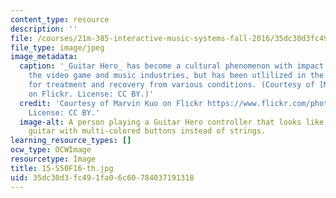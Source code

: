 ```yaml
---
content_type: resource
description: ''
file: /courses/21m-385-interactive-music-systems-fall-2016/35dc30d3fc491fa06c60784037191318_15-S50F16-th.jpg
file_type: image/jpeg
image_metadata:
  caption: '_Guitar Hero_ has become a cultural phenomenon with impact not only on
    the video game and music industries, but has been utlilized in the field of health
    for treatment and recovery from various conditions. (Courtesy of [Marvin Kuo](https://www.flickr.com/photos/marvinkuo/2084937750)
    on Flickr. License: CC BY.)'
  credit: 'Courtesy of Marvin Kuo on Flickr https://www.flickr.com/photos/marvinkuo/2084937750.
    License: CC BY.'
  image-alt: A person playing a Guitar Hero controller that looks like a red electric
    guitar with multi-colored buttons instead of strings.
learning_resource_types: []
ocw_type: OCWImage
resourcetype: Image
title: 15-S50F16-th.jpg
uid: 35dc30d3-fc49-1fa0-6c60-784037191318
---
```

